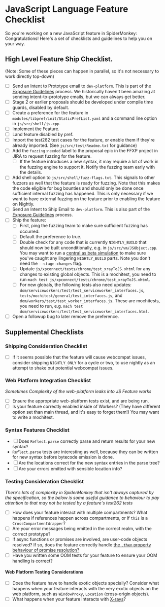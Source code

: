 # JavaScript Language Feature Checklist
So you're working on a new JavaScript feature in SpiderMonkey: Congratulations! Here's a set of checklists and guidelines to help you on your way.

## High Level Feature Ship Checklist.
(Note: Some of these pieces can happen in parallel, so it's not necessary to
work directly top-down)

-  ☐ Send an Intent to Prototype email to `dev-platform`.  This is part of the
  [Exposure Guidelines](https://wiki.mozilla.org/ExposureGuidelines) process. We
  historically haven't been amazing at sending intent-to-prototype emails, but
  we can always get better.
-  ☐ Stage 2 or earlier proposals should be developed under compile time guards,
  disabled by default.
-  ☐ Create a preference for the feature in `modules/libpref/init/StaticPrefList.yaml`
     and a command line option in `js/src/shell/js.cpp`.
-  ☐ Implement the Feature.
-  ☐ Land feature disabled by pref.
-  ☐ Import the test262 test cases for the feature, or enable them if they're
  already imported.  (See `js/src/test/Readme.txt` for guidance)
-  ☐ Add the `fuzzing:needed` label to the proposal epic in the FFXP project in JIRA to request fuzzing for the feature.
    -  ☐ If the feature introduces a new syntax, it may require a lot of work in the fuzzing engine to support it. Notify the fuzzing team early with the details.
-  ☐ Add shell option to `js/src/shell/fuzz-flags.txt`. This signals to other
  fuzzers as well that the feature is ready for fuzzing. Note that this makes the code eligible for bug bounties and should only be done once sufficient internal fuzzing has happened. This is only necessary if we want to have external fuzzing on the feature prior to enabling the feature on Nightly.
-  ☐ Send an Intent to Ship Email to `dev-platform`.  This is also part of the
  [Exposure Guidelines](https://wiki.mozilla.org/ExposureGuidelines) process.
-  ☐ Ship the feature:
    -  ☐ First, ping the fuzzing team to make sure sufficient fuzzing has occurred.
    -  ☐ Default the preference to true.
    -  ☐ Double check for any code that is currently `NIGHTLY_BUILD` that should now be built unconditionally, e.g. in `js/src/vm/JSObject.cpp`.
         You may want to run a [central as beta simulation](https://wiki.mozilla.org/Sheriffing/How_To/Beta_simulations#TRUNK_AS_EARLY_BETA)
         to make sure you've caught any lingering `NIGHTLY_BUILD` parts. Note you don't need the `--stage-changes` flag.
    -  ☐ Update `js/xpconnect/tests/chrome/test_xrayToJS.xhtml` for any changes to existing global objects. This is a mochitest, you need to run `mach test js/xpconnect/tests/chrome/test_xrayToJS.xhtml`.
    -  ☐ For new globals, the following tests also need updates:
          `dom/serviceworkers/test/test_serviceworker_interfaces.js`, `tests/mochitest/general/test_interfaces.js`, and `dom/workers/test/test_worker_interfaces.js`. These are mochitests, you need to run, e.g. `mach test dom/serviceworkers/test/test_serviceworker_interfaces.html`.
-  ☐ Open a followup bug to later remove the preference.


## Supplemental Checklists
### Shipping Consideration Checklist

-  ☐ If it seems possible that the feature will cause webcompat issues,
  consider shipping `NIGHTLY_ONLY` for a cycle or two, to use nightly as an
  attempt to shake out potential webcompat issues.


### Web Platform Integration Checklist

_Sometimes Complexity of the web-platform leaks into JS Feature works_

-  ☐ Ensure the appropriate web-platform tests exist, and are being run.
-  ☐ Is your feature correctly enabled inside of Workers? (They have different
  option set than main thread, and it's easy to forget them!) You may want to
  write a mochitest.

### Syntax Features Checklist

-  ☐ Does `Reflect.parse` correctly parse and return results for your new syntax?
  - `Reflect.parse` tests are interesting as well, because they can be written
    for new syntax before bytecode emission is done.
  -  ☐ Are the locations correct for the new syntax entries in the parse tree?
-  ☐ Are your errors emitted with sensible location info?

### Testing Consideration Checklist

_There's lots of complexity in SpiderMonkey that isn't always captured by the
specification, so the below is some useful guidance to behaviour to pay
attention to that may not be tested by a feature's test262 tests_

-  ☐ How does your feature interact with multiple compartments? What happens if
  references happen across compartments, or if `this` is a
  `CrossCompartmentWrapper`?
-  ☐ Are your error messages being emitted in the correct realm, with the
  correct prototype?
-  ☐ If async functions or promises are involved, are user-code objects
  resolved? If so, does the feature correctly handle [the `.then` property
  behaviour of promise
  resolution?](https://www.stefanjudis.com/today-i-learned/promise-resolution-with-objects-including-a-then-property/)
-  ☐ Have you written some OOM tests for your feature to ensure your OOM
  handling is correct?

#### Web Platform Testing Considerations
-  ☐ Does the feature have to handle exotic objects specially? Consider what
  happens when your feature interacts with the very exotic objects on the web
  platform, such as `WindowProxy`, `Location` (cross-origin objects).
-  ☐ What happens when your feature interacts with
  [X-rays](/dom/scriptSecurity/xray_vision.rst)?
